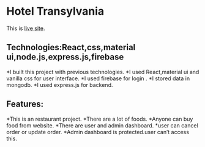 # Hotel Transylvania

This is [live site](https://hotel-pro-max.web.app/).


## Technologies:React,css,material ui,node.js,express.js,firebase

*I built this project with previous technologies.
*I used React,material ui and vanilla css for user interface.
*I used firebase for login .
*I stored data in mongodb.
*I used express.js for backend.

## Features:
*This is an restaurant project.
*There are a lot of foods.
*Anyone can buy food from website.
*There are user and admin dashboard.
*user can cancel order or update order.
*Admin dashboard is protected.user can’t access this.
